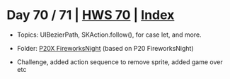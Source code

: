 # Day 70 / 71 | [HWS 70](https://www.hackingwithswift.com/100/70) | [Index](https://github.com/JulesMoorhouse/100DaysOfSwift/blob/master/README.md)

- Topics: UIBezierPath, SKAction.follow(), for case let, and more.

- Folder: [P20X FireworksNight](https://github.com/JulesMoorhouse/100DaysOfSwift/tree/master/P20X%20FireworksNight/FireworksNight) (based on P20 FireworksNight)

- Challenge, added action sequence to remove sprite, added game over etc
